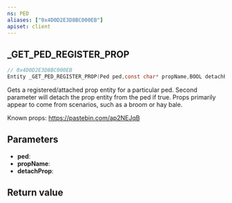 ```yaml
---
ns: PED
aliases: ["0x4D0D2E3D8BC000EB"]
apiset: client
---
```

## _GET_PED_REGISTER_PROP

```c
// 0x4D0D2E3D8BC000EB
Entity _GET_PED_REGISTER_PROP(Ped ped,const char* propName,BOOL detachProp);
```

Gets a registered/attached prop entity for a particular ped. Second parameter will detach the prop entity from the ped if true. Props primarily appear to come from scenarios, such as a broom or hay bale.

Known props: https://pastebin.com/ap2NEJqB

## Parameters
* **ped**:
* **propName**:
* **detachProp**:

## Return value

